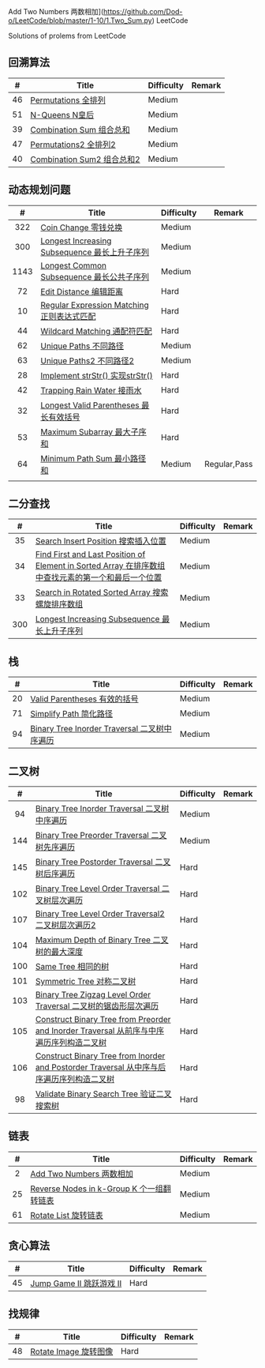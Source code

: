 Add Two Numbers 两数相加](https://github.com/Dod-o/LeetCode/blob/master/1-10/1.Two_Sum.py) LeetCode

Solutions of prolems from LeetCode

## 回溯算法

|  #   | Title                                                        | Difficulty | Remark |
| :--: | ------------------------------------------------------------ | ---------- | ------ |
|  46  | [Permutations 全排列](https://github.com/Dod-o/LeetCode/blob/master/1-10/1.Two_Sum.py) | Medium     |        |
|  51  | [N-Queens N皇后](https://github.com/Dod-o/LeetCode/blob/master/1-10/2.Add_Two_Numbers.py) | Medium     |        |
|  39  | [Combination Sum 组合总和](https://github.com/Dod-o/LeetCode/blob/master/1-10/2.Add_Two_Numbers.py) | Medium     |        |
|  47  | [Permutations2 全排列2](https://github.com/Dod-o/LeetCode/blob/master/1-10/1.Two_Sum.py) | Medium     |        |
|  40  | [Combination Sum2 组合总和2](https://github.com/Dod-o/LeetCode/blob/master/1-10/2.Add_Two_Numbers.py) | Medium     |        |

## 动态规划问题

|  #   | Title                                                        | Difficulty | Remark        |
| :--: | ------------------------------------------------------------ | ---------- | ------------- |
| 322  | [Coin Change 零钱兑换](https://github.com/Dod-o/LeetCode/blob/master/1-10/1.Two_Sum.py) | Medium     |               |
| 300  | [Longest Increasing Subsequence 最长上升子序列](https://github.com/Dod-o/LeetCode/blob/master/1-10/1.Two_Sum.py) | Medium     |               |
| 1143 | [Longest Common Subsequence 最长公共子序列](https://github.com/Dod-o/LeetCode/blob/master/1-10/1.Two_Sum.py) | Medium     |               |
|  72  | [Edit Distance 编辑距离](https://github.com/Dod-o/LeetCode/blob/master/1-10/1.Two_Sum.py) | Hard       |               |
|  10  | [Regular Expression Matching 正则表达式匹配](https://github.com/Dod-o/LeetCode/blob/master/1-10/1.Two_Sum.py) | Hard       |               |
|  44  | [Wildcard Matching 通配符匹配](https://github.com/Dod-o/LeetCode/blob/master/1-10/1.Two_Sum.py) | Hard       |               |
|  62  | [Unique Paths 不同路径](https://github.com/Dod-o/LeetCode/blob/master/1-10/1.Two_Sum.py) | Medium     |               |
|  63  | [Unique Paths2 不同路径2](https://github.com/Dod-o/LeetCode/blob/master/1-10/1.Two_Sum.py) | Medium     |               |
|  28  | [Implement strStr() 实现strStr()](https://github.com/Dod-o/LeetCode/blob/master/1-10/1.Two_Sum.py) | Hard       |               |
|  42  | [Trapping Rain Water 接雨水](https://github.com/Dod-o/LeetCode/blob/master/1-10/1.Two_Sum.py) | Hard       |               |
|  32  | [Longest Valid Parentheses 最长有效括号](https://github.com/Dod-o/LeetCode/blob/master/1-10/1.Two_Sum.py) | Hard       |               |
|  53  | [Maximum Subarray 最大子序和](https://github.com/Dod-o/LeetCode/blob/master/1-10/1.Two_Sum.py) | Hard       |               |
|  64  | [Minimum Path Sum 最小路径和](https://leetcode-cn.com/problems/minimum-path-sum/) | Medium     | Regular,Pass |
|      |                                                              |            |               |

## 二分查找

|  #   | Title                                                        | Difficulty | Remark |
| :--: | ------------------------------------------------------------ | ---------- | ------ |
|  35  | [Search Insert Position 搜索插入位置](https://github.com/Dod-o/LeetCode/blob/master/1-10/1.Two_Sum.py) | Medium     |        |
|  34  | [Find First and Last Position of Element in Sorted Array 在排序数组中查找元素的第一个和最后一个位置](https://github.com/Dod-o/LeetCode/blob/master/1-10/1.Two_Sum.py) | Medium     |        |
|  33  | [Search in Rotated Sorted Array 搜索螺旋排序数组](https://github.com/Dod-o/LeetCode/blob/master/1-10/1.Two_Sum.py) | Medium     |        |
| 300  | [Longest Increasing Subsequence 最长上升子序列](https://github.com/Dod-o/LeetCode/blob/master/1-10/1.Two_Sum.py) | Medium     |        |

## 栈

|  #   | Title                                                        | Difficulty | Remark |
| :--: | ------------------------------------------------------------ | ---------- | ------ |
|  20  | [Valid Parentheses 有效的括号](https://github.com/Dod-o/LeetCode/blob/master/1-10/1.Two_Sum.py) | Medium     |        |
|  71  | [Simplify Path 简化路径](https://github.com/Dod-o/LeetCode/blob/master/1-10/1.Two_Sum.py) | Medium     |        |
|  94  | [Binary Tree Inorder Traversal 二叉树中序遍历](https://github.com/Dod-o/LeetCode/blob/master/1-10/1.Two_Sum.py) | Medium     |        |

## 二叉树

|  #   | Title                                                        | Difficulty | Remark |
| :--: | ------------------------------------------------------------ | ---------- | ------ |
|  94  | [Binary Tree Inorder Traversal 二叉树中序遍历](https://github.com/Dod-o/LeetCode/blob/master/1-10/1.Two_Sum.py) | Medium     |        |
| 144  | [Binary Tree Preorder Traversal 二叉树先序遍历](https://github.com/Dod-o/LeetCode/blob/master/1-10/1.Two_Sum.py) | Medium     |        |
| 145  | [Binary Tree Postorder Traversal 二叉树后序遍历](https://github.com/Dod-o/LeetCode/blob/master/1-10/1.Two_Sum.py) | Hard       |        |
| 102  | [Binary Tree Level Order Traversal 二叉树层次遍历](https://github.com/Dod-o/LeetCode/blob/master/1-10/1.Two_Sum.py) | Hard       |        |
| 107  | [Binary Tree Level Order Traversal2 二叉树层次遍历2](https://github.com/Dod-o/LeetCode/blob/master/1-10/1.Two_Sum.py) | Hard       |        |
| 104  | [Maximum Depth of Binary Tree 二叉树的最大深度](https://github.com/Dod-o/LeetCode/blob/master/1-10/1.Two_Sum.py) | Hard       |        |
| 100  | [Same Tree 相同的树](https://github.com/Dod-o/LeetCode/blob/master/1-10/1.Two_Sum.py) | Hard       |        |
| 101  | [Symmetric Tree 对称二叉树](https://github.com/Dod-o/LeetCode/blob/master/1-10/1.Two_Sum.py) | Hard       |        |
| 103  | [ Binary Tree Zigzag Level Order Traversal 二叉树的锯齿形层次遍历](https://github.com/Dod-o/LeetCode/blob/master/1-10/1.Two_Sum.py) | Hard       |        |
| 105  | [Construct Binary Tree from Preorder and Inorder Traversal 从前序与中序遍历序列构造二叉树](https://github.com/Dod-o/LeetCode/blob/master/1-10/1.Two_Sum.py) | Hard       |        |
| 106  | [Construct Binary Tree from Inorder and Postorder Traversal 从中序与后序遍历序列构造二叉树](https://github.com/Dod-o/LeetCode/blob/master/1-10/1.Two_Sum.py) | Hard       |        |
|  98  | [Validate Binary Search Tree 验证二叉搜索树](https://github.com/Dod-o/LeetCode/blob/master/1-10/1.Two_Sum.py) | Hard       |        |

## 链表

|  #   | Title                                                        | Difficulty | Remark |
| :--: | ------------------------------------------------------------ | ---------- | ------ |
|  2   | [Add Two Numbers 两数相加](https://github.com/Dod-o/LeetCode/blob/master/1-10/1.Two_Sum.py) | Medium     |        |
|  25  | [Reverse Nodes in k-Group K 个一组翻转链表](https://github.com/Dod-o/LeetCode/blob/master/1-10/1.Two_Sum.py) | Medium     |        |
|  61  | [Rotate List 旋转链表](https://github.com/Dod-o/LeetCode/blob/master/1-10/1.Two_Sum.py) | Medium     |        |

## 贪心算法

|  #   | Title                                                        | Difficulty | Remark |
| :--: | ------------------------------------------------------------ | ---------- | ------ |
|  45  | [Jump Game II 跳跃游戏 II](https://github.com/Dod-o/LeetCode/blob/master/1-10/1.Two_Sum.py) | Hard       |        |

## 找规律

|  #   | Title                                                        | Difficulty | Remark |
| :--: | ------------------------------------------------------------ | ---------- | ------ |
|  48  | [Rotate Image 旋转图像](https://github.com/Dod-o/LeetCode/blob/master/1-10/1.Two_Sum.py) | Hard       |        |